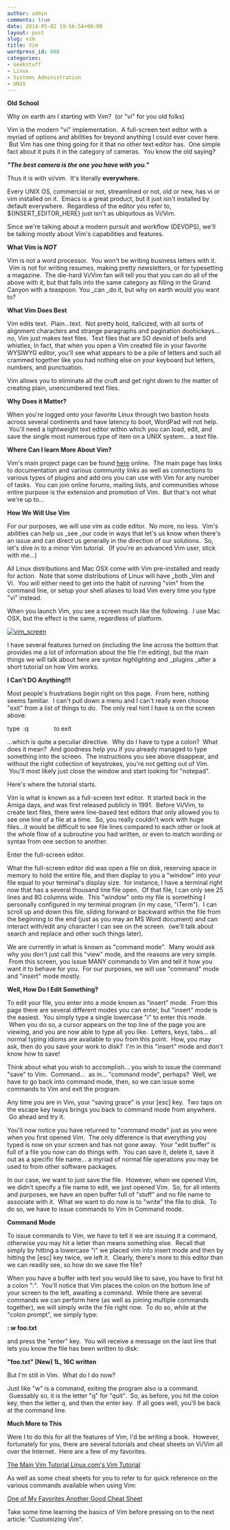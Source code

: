 ```yaml
---
author: admin
comments: true
date: 2014-05-02 19:56:54+00:00
layout: post
slug: vim
title: Vim
wordpress_id: 668
categories:
- Geekstuff
- Linux
- Systems Administration
- UNIX
---
```


**Old School**

Why on earth am I starting with Vim?  (or "vi" for you old folks)

Vim is the modern "vi" implementation.  A full-screen text editor with a myriad of options and abilities for beyond anything I could ever cover here.  But Vim has one thing going for it that no other text editor has.  One simple fact about it puts it in the category of cameras.  You know the old saying?


_**"The best camera is the one you have with you."**_




Thus it is with vi/vim.  It's literally **everywhere.**




Every UNIX OS, commercial or not, streamlined or not, old or new, has vi or vim installed on it.  Emacs is a great product, but it just isn't installed by default everywhere.  Regardless of the editor you refer to, ${INSERT_EDITOR_HERE} just isn't as ubiquitous as Vi/Vim.




Since we're talking about a modern pursuit and workflow (DEVOPS), we'll be talking mostly about Vim's capabilities and features.




**What Vim is _NOT_**




Vim is not a word processor.  You won't be writing business letters with it.  Vim is not for writing resumes, making pretty newsletters, or for typesetting a magazine.  The die-hard Vi/Vim fan will tell you that you can do all of the above with it, but that falls into the same category as filling in the Grand Canyon with a teaspoon. You _can _do it, but why on earth would you want to?




**What Vim Does Best**




Vim edits text.  Plain...text.  Not pretty bold, italicized, with all sorts of alignment characters and strange paragraphs and pagination doohickeys... no, Vim just makes text files.  Text files that are SO devoid of bells and whistles, in fact, that when you open a Vim created file in your favorite WYSIWYG editor, you'll see what appears to be a pile of letters and such all crammed together like you had nothing else on your keyboard but letters, numbers, and punctuation.




Vim allows you to eliminate all the cruft and get right down to the matter of creating plain, unencumbered text files.




**Why Does it Matter?**




When you're logged onto your favorite Linux through two bastion hosts across several continents and have latency to boot, WordPad will not help.  You'll need a lightweight text editor within which you can load, edit, and save the single most numerous type of item on a UNIX system... a text file.




**Where Can I learn More About Vim?**




Vim's main project page can be found [here](http://www.vim.org) online.  The main page has links to documentation and various community links as well as connections to various types of plugins and add ons you can use with Vim for any number of tasks.  You can join online forums, mailing lists, and communities whose entire purpose is the extension and promotion of Vim.  But that's not what we're up to...




**How We Will Use Vim**




For our purposes, we will use vim as code editor.  No more, no less.  Vim's abilities can help us _see _our code in ways that let's us know when there's an issue and can direct us generally in the direction of our solutions.  So, let's dive in to a minor Vim tutorial.  (If you're an advanced Vim user, stick with me...)




All Linux distributions and Mac OSX come with Vim pre-installed and ready for action.  Note that some distributions of Linux will have _both _Vim and Vi.  You will either need to get into the habit of running "vim" from the command line, or setup your shell aliases to load Vim every time you type "vi" instead.




When you launch Vim, you see a screen much like the following.  I use Mac OSX, but the effect is the same, regardless of platform.




[![vim_screen](http://questy.org/wp-content/uploads/2014/05/vim.png)](http://questy.org/wp-content/uploads/2014/05/vim.png)




I have several features turned on (including the line across the bottom that provides me a lot of information about the file I'm editing), but the main things we will talk about here are _syntax highlighting_ and _plugins _after a short tutorial on how Vim works.




**I Can't DO Anything!!!**




Most people's frustrations begin right on this page.  From here, nothing seems familiar.  I can't pull down a menu and I can't really even choose "exit" from a list of things to do.  The only real hint I have is on the screen above:




type  :q<Enter>               to exit




...which is quite a peculiar directive.  Why do I have to type a colon?  What does it mean?  And goodness help you if you already managed to type something into the screen.  The instructions you see above disappear, and without the right collection of keystrokes, you're not getting out of Vim.  You'll most likely just close the window and start looking for "notepad".




Here's where the tutorial starts.




Vim is what is known as a full-screen text editor.  It started back in the Amiga days, and was first released publicly in 1991.  Before Vi/Vim, to create text files, there were line-based text editors that only allowed you to see one line of a file at a time.  So, you really couldn't work with huge files...it would be difficult to see file lines compared to each other or look at the whole flow of a subroutine you had written, or even to match wording or syntax from one section to another.




Enter the full-screen editor.




What the full-screen editor did was open a file on disk, reserving space in memory to hold the entire file, and then display to you a "window" into your file equal to your terminal's display size.  for instance, I have a terminal right now that has a several thousand line file open.  Of that file, I can only see 25 lines and 80 columns wide.  This "window" onto my file is something I personally configured in my terminal program (in my case, "iTerm").  I can scroll up and down this file, sliding forward or backward within the file from the beginning to the end (just as you may an MS Word document) and can interact with/edit any character I can see on the screen.  (we'll talk about search and replace and other such things later).




We are currently in what is known as "command mode".  Many would ask why you don't just call this "view" mode, and the reasons are very simple.  From this screen, you issue MANY commands to Vim and tell it how you want it to behave for you.  For our purposes, we will use "command" mode and "insert" mode mostly.




**Well, How Do I Edit Something?**




To edit your file, you enter into a mode known as "insert" mode.  From this page there are several different modes you can enter, but "insert" mode is the easiest.  You simply type a single lowercase "i" to enter this mode.  When you do so, a cursor appears on the top line of the page you are viewing, and you are now able to type all you like.  Letters, <enter> keys, tabs... all normal typing idioms are available to you from this point.  How, you may ask, then do you save your work to disk?  I'm in this "insert" mode and don't know how to save!




Think about what you wish to accomplish... you wish to issue the command "save" to Vim.  Command...  as in... "command mode", perhaps?  Well, we have to go back into command mode, then, so we can issue some commands to Vim and exit the program.




Any time you are in Vim, your "saving grace" is your [esc] key.  Two taps on the escape key lways brings you back to command mode from anywhere.  Go ahead and try it.




You'll now notice you have returned to "command mode" just as you were when you first opened Vim.  The only difference is that everything you typed is now on your screen and has not gone away.  Your "edit buffer" is full of a file you now can do things with.  You can save it, delete it, save it out as a specific file name... a myriad of normal file operations you may be used to from other software packages.




In our case, we want to just save the file.  However, when we opened Vim, we didn't specify a file name to edit, we just opened Vim.  So, for all intents and purposes, we have an open buffer full of "stuff" and no file name to associate with it.  What we want to do now is to "write" the file to disk.  To do so, we have to issue commands to Vim in Command mode.




**Command Mode**




To issue commands to Vim, we have to tell it we are issuing it a command, otherwise you may hit a letter than means something else.  Recall that simply by hitting a lowercase "i" we placed vim into insert mode and then by hitting the [esc] key twice, we left it.  Clearly, there's more to this editor than we can readily see, so how do we save the file?




When you have a buffer with text you would like to save, you have to first hit a colon ":".  You'll notice that Vim places the colon on the bottom line of your screen to the left, awaiting a command.  While there are several commands we can perform here (as well as joining multiple commands together), we will simply write the file right now.  To do so, while at the "colon prompt", we simply type:




**: w foo.txt**




and press the "enter" key.  You will receive a message on the last line that lets you know the file has been written to disk:




**"foo.txt" [New] 1L, 16C written**




But I'm still in Vim.  What do I do now?




Just like "w" is a command, exiting the program also is a command.  Guessably so, it is the letter "q" for "quit".  So, as before, you hit the colon key, then the letter q, and then the enter key.  If all goes well, you'll be back at the command line.




**Much More to This**




Were I to do this for all the features of Vim, I'd be writing a book.  However, fortunately for you, there are several tutorials and cheat sheets on Vi/Vim all over the Internet.  Here are a few of my favorites.




[The Main Vim Tutorial
](http://vim.wikia.com/wiki/Tutorial)[Linux.com's Vim Tutorial](https://www.linux.com/learn/tutorials/228600-vim-101-a-beginners-guide-to-vim)




As well as some cheat sheets for you to refer to for quick reference on the various commands available when using Vim:




[One of My Favorites
](http://www.viemu.com/vi-vim-cheat-sheet.gif)[Another Good Cheat Sheet](http://vim.rtorr.com)




Take some time learning the basics of Vim before pressing on to the next article: "Customizing Vim".
